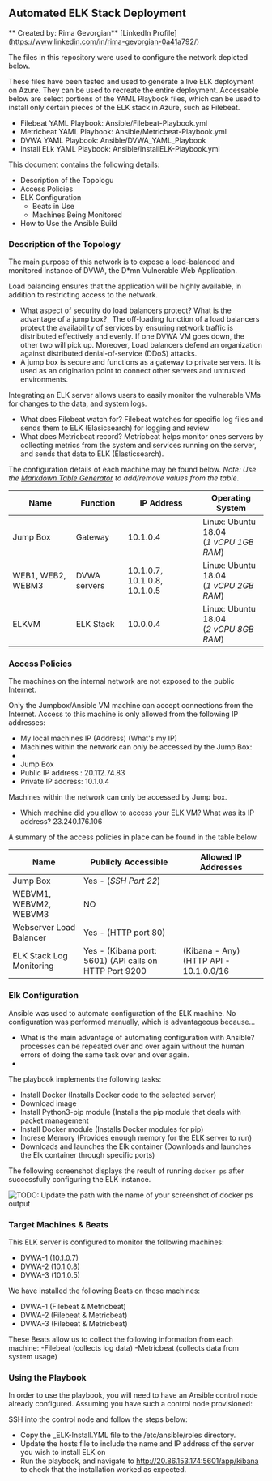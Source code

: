 ## Automated ELK Stack Deployment
** Created by: Rima Gevorgian**
[LinkedIn Profile] (https://www.linkedin.com/in/rima-gevorgian-0a41a792/)

The files in this repository were used to configure the network depicted below.


These files have been tested and used to generate a live ELK deployment on Azure. They can be used to recreate the entire deployment. Accessable below are select portions of the YAML Playbook files, which can be used to install only certain pieces of the ELK stack in Azure, such as Filebeat\.

  - Filebeat YAML Playbook: Ansible/Filebeat-Playbook.yml
  - Metricbeat YAML Playbook: Ansible/Metricbeat-Playbook.yml
  - DVWA YAML Playbook: Ansible/DVWA_YAML_Playbook
  - Install ELk YAML Playbook: Ansible/InstallELK-Playbook.yml

This document contains the following details:
- Description of the Topologu
- Access Policies
- ELK Configuration
  - Beats in Use
  - Machines Being Monitored
- How to Use the Ansible Build


### Description of the Topology

The main purpose of this network is to expose a load-balanced and monitored instance of DVWA, the D*mn Vulnerable Web Application.

Load balancing ensures that the application will be highly available, in addition to restricting access to the network.
- What aspect of security do load balancers protect? What is the advantage of a jump box?_ The off-loading function of a load balancers protect the availability of services by ensuring network traffic is distributed effectively and evenly. If one DVWA VM goes down, the other two will pick up. Moreover, Load balancers defend an organization against distributed denial-of-service (DDoS) attacks.
- A jump box is secure and functions as a gateway to private servers. It is used as an origination point to connect other servers and untrusted environments.

Integrating an ELK server allows users to easily monitor the vulnerable VMs for changes to the data, and system logs.
- What does Filebeat watch for? Filebeat watches for specific log files and sends them to ELK (Elasicsearch) for logging and review
- What does Metricbeat record? Metricbeat helps monitor ones servers by collecting metrics from the system and services running on the server, and sends that data to ELK (Elasticsearch).

The configuration details of each machine may be found below.
_Note: Use the [Markdown Table Generator](http://www.tablesgenerator.com/markdown_tables) to add/remove values from the table_.

| Name     | Function | IP Address | Operating System |
|----------|----------|------------|------------------|
| Jump Box | Gateway  |10.1.0.4    | Linux: Ubuntu 18.04 <br> (*1 vCPU 1GB RAM*) |           
| WEB1, WEB2, WEBM3   |DVWA servers| 10.1.0.7, 10.1.0.8, 10.1.0.5| Linux: Ubuntu 18.04 <br> (*1 vCPU 2GB RAM*)|           
| ELKVM    | ELK Stack|10.0.0.4    | Linux: Ubuntu 18.04 <br> (*2 vCPU 8GB RAM*) |           

### Access Policies

The machines on the internal network are not exposed to the public Internet. 

Only the Jumpbox/Ansible VM machine can accept connections from the Internet. Access to this machine is only allowed from the following IP addresses:
- My local machines IP (Address) (What's my IP)
- Machines within the network can only be accessed by the Jump Box:
- 
- Jump Box
- Public IP address : 20.112.74.83
- Private IP address: 10.1.0.4

Machines within the network can only be accessed by Jump box.
- Which machine did you allow to access your ELK VM? What was its IP address? 23.240.176.106 

A summary of the access policies in place can be found in the table below.

| Name     |                      Publicly Accessible |                                     Allowed IP Addresses |
|----------|---------------------|----------------------|
| Jump Box                       | Yes - (*SSH Port 22*)|                                   |My local machine's IP address (What's my IP)                        |
| WEBVM1, WEBVM2, WEBVM3         | NO                   |                                   |Webserver Load Balancer Public IP Address(20.83.104.100)            |
| Webserver Load Balancer        | Yes - (HTTP port 80) |                                   |Any                                                                 |
|ELK Stack Log Monitoring        | Yes - (Kibana port: 5601) (API calls on HTTP Port 9200   |(Kibana - Any) (HTTP API - 10.1.0.0/16                              |


### Elk Configuration

Ansible was used to automate configuration of the ELK machine. No configuration was performed manually, which is advantageous because...
- What is the main advantage of automating configuration with Ansible? processes can be repeated over and over again without the human errors of doing the same task over and over again.
-
The playbook implements the following tasks:
- Install Docker (Installs Docker code to the selected server)
- Download image
- Install Python3-pip module (Installs the pip module that deals with packet management
- Install Docker module (Installs Docker modules for pip)
- Increse Memory (Provides enough memory for the ELK server to run)
- Downloads and launches the Elk container (Downloads and launches the Elk container through specific ports)


The following screenshot displays the result of running `docker ps` after successfully configuring the ELK instance.

![TODO: Update the path with the name of your screenshot of docker ps output](Images/docker_ps_output.png)

### Target Machines & Beats
This ELK server is configured to monitor the following machines:
- DVWA-1 (10.1.0.7)
- DVWA-2 (10.1.0.8)
- DVWA-3 (10.1.0.5)

We have installed the following Beats on these machines:
- DVWA-1 (Filebeat & Metricbeat)
- DVWA-2 (Filebeat & Metricbeat)
- DVWA-3 (Filebeat & Metricbeat)

These Beats allow us to collect the following information from each machine:
-Filebeat (collects log data)
-Metricbeat (collects data from system usage)


### Using the Playbook
In order to use the playbook, you will need to have an Ansible control node already configured. Assuming you have such a control node provisioned: 

SSH into the control node and follow the steps below:
- Copy the _ELK-Install.YML file to the /etc/ansible/roles directory.
- Update the hosts file to include the name and IP address of the server you wish to install ELK on
- Run the playbook, and navigate to http://20.86.153.174:5601/app/kibana to check that the installation worked as expected.

